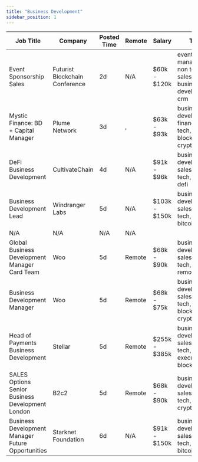 ```yaml
---
title: "Business Development"
sidebar_position: 1
---
```


| Job Title | Company | Posted Time | Remote | Salary | Tags | Apply Link |
|-----------|---------|-------------|--------|--------|------|------------|
| Event Sponsorship Sales | Futurist Blockchain Conference | 2d | N/A | $60k - $120k | events manager, non tech, sales, business development, crm | [Apply](https://web3.career/event-sponsorship-sales-futurist-blockchain-conference/105424) |
| Mystic Finance: BD + Capital Manager | Plume Network | 3d | , | $63k - $93k | business development, finance, non tech, blockchain, crypto | [Apply](https://web3.career/mystic-finance-bd-capital-manager-plumenetwork/105404) |
| DeFi Business Development | CultivateChain | 4d | N/A | $91k - $96k | business development, sales, non tech, crypto, defi | [Apply](https://web3.career/defi-business-development-cultivatechain/105301) |
| Business Development Lead | Windranger Labs | 5d | N/A | $103k - $150k | business development, sales, non tech, lead, bitcoin | [Apply](https://web3.career/business-development-lead-windrangerlabs/105238) |
| N/A | N/A | N/A | N/A |  |  | [Apply](https://web3.career/metana) |
| Global Business Development Manager Card Team | Woo | 5d | Remote | $68k - $90k | business development, sales, non tech, crypto, remote | [Apply](https://web3.career/global-business-development-manager-card-team-woo/95645) |
| Business Development Manager | Woo | 5d | Remote | $68k - $75k | business development, sales, non tech, blockchain, crypto | [Apply](https://web3.career/business-development-manager-woo/95644) |
| Head of Payments Business Development | Stellar | 5d | Remote | $255k - $385k | business development, sales, non tech, executive, blockchain | [Apply](https://web3.career/head-of-payments-business-development-stellar/97571) |
| SALES Options Senior Business Development London | B2c2 | 5d | Remote | $68k - $90k | business development, sales, non tech, senior, crypto | [Apply](https://web3.career/sales-options-senior-business-development-london-b2c2/104883) |
| Business Development Manager Future Opportunities | Starknet Foundation | 6d | N/A | $91k - $150k | business development, sales, non tech, remote, bitcoin | [Apply](https://web3.career/business-development-manager-future-opportunities-starknet/105163) |
